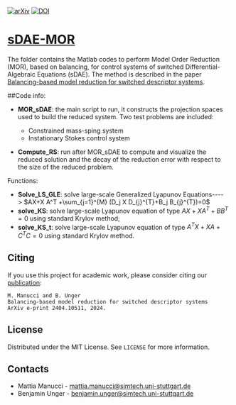 [![arXiv][arxiv-shield]][arxiv-url]
[![DOI][doi-shield]][doi-url]

# [sDAE-MOR][arxiv-url]
The folder contains the Matlab codes to perform Model Order Reduction (MOR), based on balancing, for control systems of switched Differential-Algebraic Equations (sDAE). The method is described in the paper [Balancing-based model reduction for switched descriptor systems][arxiv-url].


##Code info:

* **MOR_sDAE**: the main script to run, it constructs the projection spaces used to build the reduced system. Two test problems are included:
  * Constrained mass-sping system
  * Instationary Stokes control system

* **Compute_RS**: run after MOR_sDAE to compute and visualize the reduced solution and the decay of the reduction error with respect to the size of the reduced problem.

Functions:

* **Solve\_LS_GLE**: solve large-scale Generalized Lyapunov Equations----> $AX+X A^T +\sum_{j=1}^{M} (D_j X D_{j}^{T}+B_j B_{j}^{T})=0$ 
* **solve_KS**: solve large-scale Lyapunov equation of type $AX+XA^T+BB^T=0$ using standard Krylov method; 
* **solve\_KS_t**: solve large-scale Lyapunov equation of type $A^T X+XA+C^T C=0$ using standard Krylov method.


## Citing
If you use this project for academic work, please consider citing our
[publication][arxiv-url]:

    M. Manucci and B. Unger
    Balancing-based model reduction for switched descriptor systems
    ArXiv e-print 2404.10511, 2024.
    
## License
Distributed under the MIT License. See `LICENSE` for more information.


## Contacts

* Mattia Manucci - [mattia.manucci@simtech.uni-stuttgart.de](mattia.manucci@simtech.uni-stuttgart.de)
* Benjamin Unger - [benjamin.unger@simtech.uni-stuttgart.de](benjamin.unger@simtech.uni-stuttgart.de)



[doi-shield]: https://img.shields.io/badge/DOI-10.5281%20%2F%20zenodo.8335231-blue.svg?style=for-the-badge
[doi-url]: https://zenodo.org/records/10948132
[arxiv-shield]: https://img.shields.io/badge/arXiv-2204.13474-b31b1b.svg?style=for-the-badge
[arxiv-url]:http://arxiv.org/abs/2404.10511







